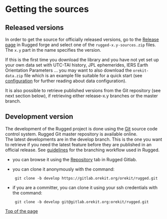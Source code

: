 <!--- Copyright 2013-2020 CS GROUP
  Licensed under the Apache License, Version 2.0 (the "License");
  you may not use this file except in compliance with the License.
  You may obtain a copy of the License at

    http://www.apache.org/licenses/LICENSE-2.0

  Unless required by applicable law or agreed to in writing, software
  distributed under the License is distributed on an "AS IS" BASIS,
  WITHOUT WARRANTIES OR CONDITIONS OF ANY KIND, either express or implied.
  See the License for the specific language governing permissions and
  limitations under the License.
-->

<a name="top"></a>

# Getting the sources

## Released versions

In order to get the source for officially released versions, go to the
[Release page](https://gitlab.orekit.org/orekit/rugged/tags) in Rugged
forge and select one of the `rugged-x.y-sources.zip` files. The `x.y` part in the name
specifies the version. 

If this is the first time you download the library and
you have not yet set up your own data set with UTC-TAI history, JPL ephemerides,
IERS Earth Orientation Parameters ... you may want to also download the
`orekit-data.zip` file which is an example file suitable for a quick start (see
[configuration](./configuration.html) for further reading about data configuration).

It is also possible to retrieve published versions from the Git repository
(see next section below), if retrieving either release-x.y branches or the
master branch.

## Development version

The development of the Rugged project is done using the [Git](http://git-scm.com/ "Git homepage")
source code control system. Rugged Git master repository is available online.  
The latest developments are in the develop branch. This is the one you want to retrieve
if you need the latest feature before they are published in an official release.
See [guidelines](./guidelines.html) for the branching workflow used in Rugged.

 * you can browse it using the [Repository](https://gitlab.orekit.org/orekit/rugged/tree/develop)
tab in Rugged Gitlab.

 * you can clone it anonymously with the command:

        git clone -b develop https://gitlab.orekit.org/orekit/rugged.git

 * if you are a committer, you can clone it using your ssh credentials with the command:

        git clone -b develop git@gitlab.orekit.org:orekit/rugged.git

[Top of the page](#top)
